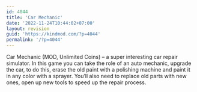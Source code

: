 ```yaml
---
id: 4044
title: 'Car Mechanic'
date: '2022-11-24T10:44:02+07:00'
layout: revision
guid: 'https://kindmod.com/?p=4044'
permalink: '/?p=4044'
---
```


Car Mechanic (MOD, Unlimited Coins) – a super interesting car repair simulator. In this game you can take the role of an auto mechanic, upgrade the car, to do this, erase the old paint with a polishing machine and paint it in any color with a sprayer. You’ll also need to replace old parts with new ones, open up new tools to speed up the repair process.